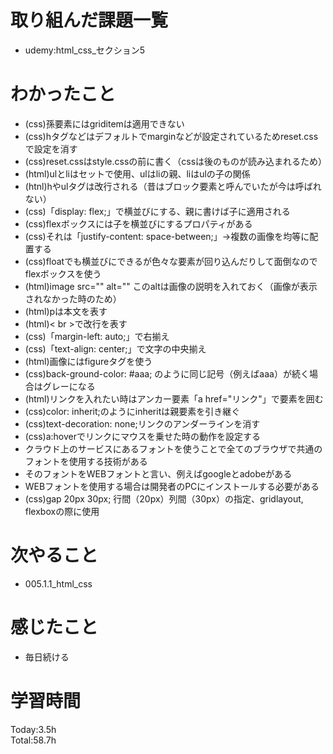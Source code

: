 # 取り組んだ課題一覧
- udemy:html_css_セクション5
# わかったこと
- (css)孫要素にはgriditemは適用できない
- (css)hタグなどはデフォルトでmarginなどが設定されているためreset.cssで設定を消す
- (css)reset.cssはstyle.cssの前に書く（cssは後のものが読み込まれるため）
- (html)ulとliはセットで使用、ulはliの親、liはulの子の関係
- (htnl)hやulタグは改行される（昔はブロック要素と呼んでいたが今は呼ばれない）
- (css)「display: flex;」で横並びにする、親に書けば子に適用される
- (css)flexボックスには子を横並びにするプロパティがある
- (css)それは「justify-content: space-between;」→複数の画像を均等に配置する
- (css)floatでも横並びにできるが色々な要素が回り込んだりして面倒なのでflexボックスを使う
- (html)image src="" alt="" このaltは画像の説明を入れておく（画像が表示されなかった時のため）
- (html)pは本文を表す
- (html)< br >で改行を表す
- (css)「margin-left: auto;」で右揃え
- (css)「text-align: center;」で文字の中央揃え
- (html)画像にはfigureタグを使う
- (css)back-ground-color: #aaa; のように同じ記号（例えばaaa）が続く場合はグレーになる
- (html)リンクを入れたい時はアンカー要素「a href="リンク"」で要素を囲む
- (css)color: inherit;のようにinheritは親要素を引き継ぐ
- (css)text-decoration: none;リンクのアンダーラインを消す
- (css)a:hoverでリンクにマウスを乗せた時の動作を設定する
- クラウド上のサービスにあるフォントを使うことで全てのブラウザで共通のフォントを使用する技術がある
- そのフォントをWEBフォントと言い、例えばgoogleとadobeがある
- WEBフォントを使用する場合は開発者のPCにインストールする必要がある
- (css)gap 20px 30px; 行間（20px）列間（30px）の指定、gridlayout, flexboxの際に使用
# 次やること
- 005.1.1_html_css
# 感じたこと
- 毎日続ける
# 学習時間
Today:3.5h  
Total:58.7h
